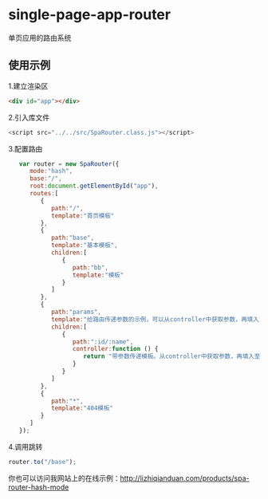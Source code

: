 # single-page-app-router
单页应用的路由系统
## 使用示例
1.建立渲染区
```HTML
<div id="app"></div>
```
2.引入库文件
```Javascript
<script src="../../src/SpaRouter.class.js"></script>
```
3.配置路由
```Javascript
   var router = new SpaRouter({
      mode:"hash",
      base:"/",
      root:document.getElementById("app"),
      routes:[
         {
            path:"/",
            template:"首页模板"
         },
         {
            path:"base",
            template:"基本模板",
            children:[
               {
                  path:"bb",
                  template:"模板"
               }
            ]
         },
         {
            path:"params",
            template:"给路由传递参数的示例，可以从controller中获取参数，再填入至模板内",
            children:[
               {
                  path:":id/:name",
                  controller:function () {
                     return "带参数传递模板。从controller中获取参数，再填入至模板内。<br>参数为："+JSON.stringify(this.params);
                  }
               }
            ]
         },
         {
            path:"*",
            template:"404模板"
         }
      ]
   });
```
4.调用跳转
```Javascript
router.to("/base");
```

你也可以访问我网站上的在线示例：http://lizhiqianduan.com/products/spa-router-hash-mode
